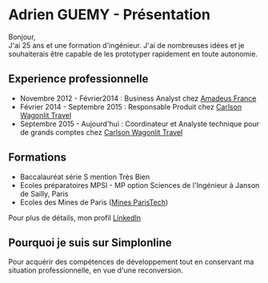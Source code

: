 # Adrien GUEMY - Présentation  
  
Bonjour,  
J'ai 25 ans et une formation d'ingénieur. J'ai de nombreuses idées et je souhaiterais être capable de les prototyper rapidement en toute autonomie.  
  
Experience professionnelle  
---  
* Novembre 2012 - Février2014 : Business Analyst chez [Amadeus France](https://fr.wikipedia.org/wiki/Amadeus_(soci%C3%A9t%C3%A9))
* Février 2014 - Septembre 2015 : Responsable Produit chez [Carlson Wagonlit Travel](https://fr.wikipedia.org/wiki/Carlson_Wagonlit_Travel)
* Septembre 2015 - Aujourd'hui : Coordinateur et Analyste technique pour de grands comptes chez [Carlson Wagonlit Travel](https://fr.wikipedia.org/wiki/Carlson_Wagonlit_Travel)
  
Formations
---
* Baccalauréat série S mention Très Bien
* Ecoles préparatoires MPSI - MP option Sciences de l'Ingénieur à Janson de Sailly, Paris
* Ecoles des Mines de Paris ([Mines ParisTech](http://www.mines-paristech.fr/))
  
Pour plus de détails, mon profil [LinkedIn](https://fr.linkedin.com/in/adrien-guemy-b8a89517)
  
Pourquoi je suis sur Simplonline
---
Pour acquérir des compétences de développement tout en conservant ma situation professionnelle, en vue d'une reconversion.